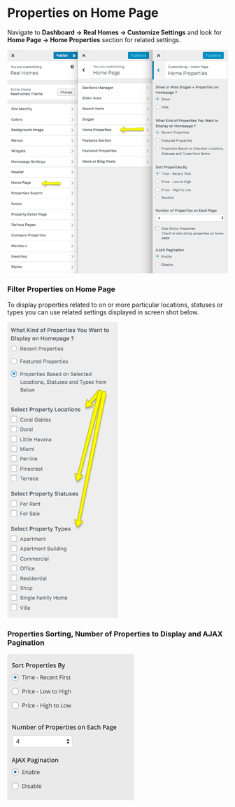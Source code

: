 # Properties on Home Page

Navigate to **Dashboard → Real Homes → Customize Settings** and look for **Home Page → Home Properties** section for related settings.

![Properties On Home Page](images/home-setup/customize-homepage-prop-full.png)

### Filter Properties on Home Page

To display properties related to on or more particular locations, statuses or types you can use related settings displayed in screen shot below.

![Slogan Section](images/home-setup/home-properties-filter.png)

### Properties Sorting, Number of Properties to Display and AJAX Pagination

![Slogan Section](images/home-setup/home-properties-sort.png)